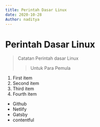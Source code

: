 ```yaml
---
title: Perintah Dasar Linux
date: 2020-10-28
Author: naditya
---
```

# Perintah Dasar Linux
> Catatan Perintah dasar Linux
>
> > Untuk Para Pemula

1. First item
2. Second item
3. Third item
4. Fourth item

* Github
* Netlify
* Gatsby
* contentful

